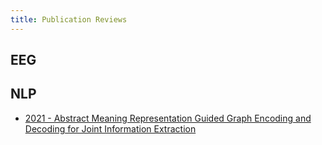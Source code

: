 ```yaml
---
title: Publication Reviews
---
```


## EEG

## NLP
- [2021 - Abstract Meaning Representation Guided Graph Encoding and Decoding
for Joint Information Extraction](/publication-reviews/20/21/abstract-meaning-representation-guided-graph-encoding-and-decoding-for-joint-information-extraction/)

